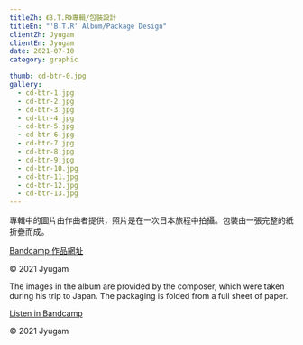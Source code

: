 ```yaml
---
titleZh: 《B.T.R》專輯/包裝設計
titleEn: "'B.T.R' Album/Package Design"
clientZh: Jyugam
clientEn: Jyugam
date: 2021-07-10
category: graphic

thumb: cd-btr-0.jpg
gallery:
  - cd-btr-1.jpg
  - cd-btr-2.jpg
  - cd-btr-3.jpg
  - cd-btr-4.jpg
  - cd-btr-5.jpg
  - cd-btr-6.jpg
  - cd-btr-7.jpg
  - cd-btr-8.jpg
  - cd-btr-9.jpg
  - cd-btr-10.jpg
  - cd-btr-11.jpg
  - cd-btr-12.jpg
  - cd-btr-13.jpg
---
```


專輯中的圖片由作曲者提供，照片是在一次日本旅程中拍攝。包裝由一張完整的紙折疊而成。

[Bandcamp 作品網址](https://jyugam.bandcamp.com/album/b-t-r-by-th-river)<br/>

© 2021 Jyugam

<!-- lang -->

The images in the album are provided by the composer, which were taken during his trip to Japan. The packaging is folded from a full sheet of paper.

[Listen in Bandcamp](https://jyugam.bandcamp.com/album/b-t-r-by-th-river)<br/>

© 2021 Jyugam

